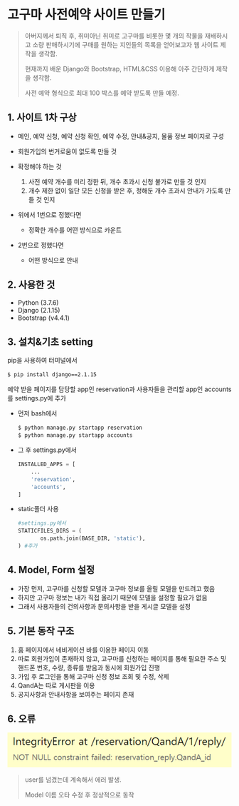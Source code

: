 # 고구마 사전예약 사이트 만들기

> 아버지께서 퇴직 후, 취미아닌 취미로 고구마를 비롯한 몇 개의 작물을 재배하시고 소량 판매하시기에 구매를 원하는 지인들의 목록을 얻어보고자 웹 사이트 제작을 생각함.
>
> 현재까지 배운 Django와 Bootstrap, HTML&CSS 이용해 아주 간단하게 제작을 생각함.
>
> 사전 예약 형식으로 최대 100 박스를 예약 받도록 만들 예정.



## 1. 사이트 1차 구상

- 메인, 예약 신청, 예약 신청 확인, 예약 수정, 안내&공지, 물품 정보 페이지로 구성
- 회원가입의 번거로움이 없도록 만들 것

- 확정해야 하는 것
  1. 사전 예약 개수를 미리 정한 뒤, 개수 초과시 신청 불가로 만들 것 인지
  2. 개수 제한 없이 일단 모든 신청을 받은 후, 정해둔 개수 초과시 안내가 가도록 만들 것 인지
- 위에서 1번으로 정했다면
  - 정확한 개수를 어떤 방식으로 카운트
- 2번으로 정했다면
  - 어떤 방식으로 안내



## 2. 사용한 것

- Python (3.7.6)
- Django (2.1.15)
- Bootstrap (v4.4.1)



## 3. 설치&기초 setting

pip을 사용하여 터미널에서

```bash
$ pip install django==2.1.15
```

예약 받을 페이지를 담당할 app인 reservation과 사용자들을 관리할 app인 accounts를 settings.py에 추가

- 먼저 bash에서 

  ```bash
  $ python manage.py startapp reservation
  $ python manage.py startapp accounts
  ```

- 그 후 settings.py에서

  ```python
  INSTALLED_APPS = [
      ...
      'reservation',
      'accounts',
  ]
  ```

- static폴더 사용

  ```python
  #settings.py에서
  STATICFILES_DIRS = (
         os.path.join(BASE_DIR, 'static'),
  ) #추가
  ```

## 4. Model, Form 설정

- 가장 먼저, 고구마를 신청할 모델과 고구마 정보를 올릴 모델을 만드려고 했음
- 하지만 고구마 정보는 내가 직접 올리기 때문에 모델을 설정할 필요가 없음
- 그래서 사용자들의 건의사항과 문의사항을 받을 게시글 모델을 설정

## 5. 기본 동작 구조

1. 홈 페이지에서 네비게이션 바를 이용한 페이지 이동
2. 따로 회원가입이 존재하지 않고, 고구마를 신청하는 페이지를 통해 필요한 주소 및 핸드폰 번호, 수량, 종류를 받음과 동시에 회원가입 진행
3. 가입 후 로그인을 통해 고구마 신청 정보 조회 및 수정, 삭제
4. QandA는 따로 게시판을 이용
5. 공지사항과 안내사항을 보여주는 페이지 존재

## 6. 오류

![캡처](캡처.PNG)

> user를 넘겼는데 계속해서 에러 발생. 
>
> Model 이름 오타 수정 후 정상적으로 동작